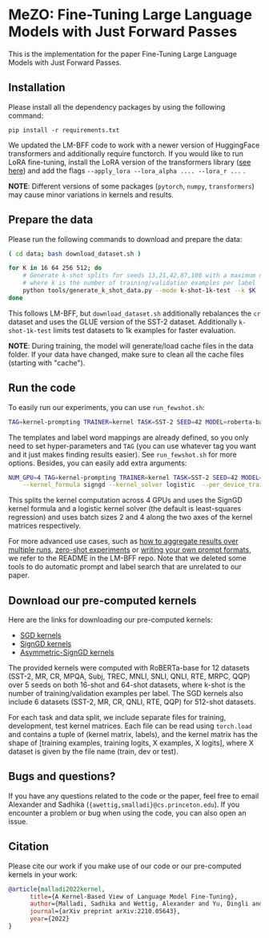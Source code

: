 # MeZO: Fine-Tuning Large Language Models with Just Forward Passes
This is the implementation for the paper Fine-Tuning Large Language Models with Just Forward Passes.

## Installation
Please install all the dependency packages by using the following command:
```
pip install -r requirements.txt
```

We updated the LM-BFF code to work with a newer version of HuggingFace transformers and additionally require functorch.
If you would like to run LoRA fine-tuning, install the LoRA version of the transformers library ([see here](https://github.com/microsoft/LoRA/tree/main/examples/NLU)) and add the flags `--apply_lora --lora_alpha .... --lora_r ...` .

**NOTE**: Different versions of some packages (`pytorch`, `numpy`, `transformers`) may cause minor variations in kernels and results.

## Prepare the data
Please run the following commands to download and prepare the data:

```bash
( cd data; bash download_dataset.sh )

for K in 16 64 256 512; do
    # Generate k-shot splits for seeds 13,21,42,87,100 with a maximum of 1k test examples in data/k-shot-1k-test,
    # where k is the number of training/validation examples per label
    python tools/generate_k_shot_data.py --mode k-shot-1k-test --k $K
done
```

This follows LM-BFF, but `download_dataset.sh` additionally rebalances the `cr` dataset and uses the GLUE version of the SST-2 dataset. Additionally `k-shot-1k-test` limits test datasets to 1k examples for faster evaluation.

**NOTE**: During training, the model will generate/load cache files in the data folder. If your data have changed, make sure to clean all the cache files (starting with "cache").

## Run the code
To easily run our experiments, you can use `run_fewshot.sh`:

```bash
TAG=kernel-prompting TRAINER=kernel TASK=SST-2 SEED=42 MODEL=roberta-base bash run_fewshot.sh
```

The templates and label word mappings are already defined, so you only need to set hyper-parameters and `TAG` (you can use whatever tag you want and it just makes finding results easier). See `run_fewshot.sh` for more options. Besides, you can easily add extra arguments:

```bash
NUM_GPU=4 TAG=kernel-prompting TRAINER=kernel TASK=SST-2 SEED=42 MODEL=roberta-base bash run_fewshot.sh \
    --kernel_formula signgd --kernel_solver logistic  --per_device_train_batch_size 2 --per_device_eval_batch_size 4
```
This splits the kernel computation across 4 GPUs and uses the SignGD kernel formula and a logistic kernel solver (the default is least-squares regression) and uses batch sizes 2 and 4 along the two axes of the kernel matrices respectively.

For more advanced use cases, such as [how to aggregate results over multiple runs](https://github.com/princeton-nlp/LM-BFF#experiments-with-multiple-runs), [zero-shot experiments](https://github.com/princeton-nlp/LM-BFF#zero-shot-experiments) or [writing your own prompt formats](https://github.com/princeton-nlp/LM-BFF#how-to-design-your-own-templates), we refer to the README in the LM-BFF repo.
Note that we deleted some tools to do automatic prompt and label search that are unrelated to our paper.

 ## Download our pre-computed kernels
Here are the links for downloading our pre-computed kernels:
* [SGD kernels](https://nlp.cs.princeton.edu/projects/LM-Kernel-FT/roberta-base/sgd.zip)
* [SignGD kernels](https://nlp.cs.princeton.edu/projects/LM-Kernel-FT/roberta-base/signgd.zip)
* [Asymmetric-SignGD kernels](https://nlp.cs.princeton.edu/projects/LM-Kernel-FT/roberta-base/asymmetric_signgd.zip)

The provided kernels were computed with RoBERTa-base for 12 datasets (SST-2, MR, CR, MPQA, Subj, TREC, MNLI, SNLI, QNLI, RTE, MRPC, QQP) over 5 seeds on both 16-shot and 64-shot datasets, where k-shot is the number of training/validation examples per label.
The SGD kernels also include 6 datasets (SST-2, MR, CR, QNLI, RTE, QQP) for 512-shot datasets.

For each task and data split, we include separate files for training, development, test kernel matrices. Each file can be read using `torch.load` and contains a tuple of (kernel matrix, labels),
and the kernel matrix has the shape of [training examples, training logits, X examples, X logits], where X dataset is given by the file name (train, dev or test).

## Bugs and questions?
If you have any questions related to the code or the paper, feel free to email Alexander and Sadhika (`{awettig,smalladi}@cs.princeton.edu`). If you encounter a problem or bug when using the code, you can also open an issue.

## Citation

Please cite our work if you make use of our code or our pre-computed kernels in your work:

```bibtex
@article{malladi2022kernel,
      title={A Kernel-Based View of Language Model Fine-Tuning},
      author={Malladi, Sadhika and Wettig, Alexander and Yu, Dingli and Chen, Danqi and Arora, Sanjeev},
      journal={arXiv preprint arXiv:2210.05643},
      year={2022}
}
```
